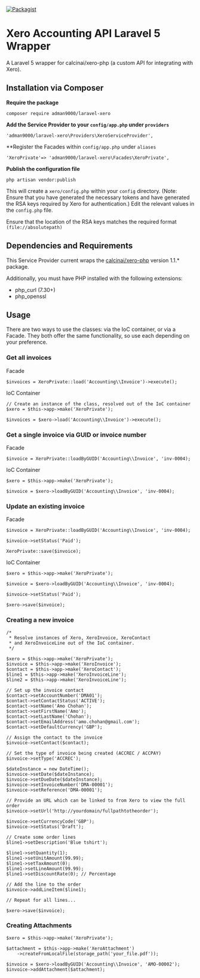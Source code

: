 [![Packagist](https://img.shields.io/packagist/dt/adman9000/xerolaravel.svg)](https://packagist.org/packages/adman9000/xerolaravel)

# Xero Accounting API Laravel 5 Wrapper

A Laravel 5 wrapper for calcinai/xero-php (a custom API for integrating with Xero).

## Installation via Composer

**Require the package**

    composer require adman9000/laravel-xero


**Add the Service Provider to your ```config/app.php``` under ```providers```**

    'adman9000/laravel-xero\Providers\XeroServiceProvider',
   
**Register the Facades within ```config/app.php``` under ```aliases```

    'XeroPrivate'=> 'adman9000/laravel-xero\Facades\XeroPrivate',
    
**Publish the configuration file**

    php artisan vendor:publish
       
This will create a ```xero/config.php``` within your ```config``` directory. (Note: Ensure that you have generated the
necessary tokens and have generated the RSA keys required by Xero for authentication.) Edit the relevant values in the
```config.php``` file.

Ensure that the location of the RSA keys matches the required format ```(file://absolutepath)```

## Dependencies and Requirements

This Service Provider current wraps the [calcinai/xero-php](https://github.com/calcinai/xero-php) version 1.1.* package.

Additionally, you must have PHP installed with the following extensions:

* php_curl (7.30+)
* php_openssl

## Usage

There are two ways to use the classes: via the IoC container, or via a Facade. They both offer the same functionality, so use each 
depending on your preference.

### Get all invoices 

Facade

    $invoices = XeroPrivate::load('Accounting\\Invoice')->execute();

IoC Container

    // Create an instance of the class, resolved out of the IoC container
    $xero = $this->app->make('XeroPrivate');
        
    $invoices = $xero->load('Accounting\\Invoice')->execute();
        
### Get a single invoice via GUID or invoice number

Facade 

    $invoice = XeroPrivate::loadByGUID('Accounting\\Invoice', 'inv-0004);
    
IoC Container

    $xero = $this->app->make('XeroPrivate');
    
    $invoice = $xero->loadByGUID('Accounting\\Invoice', 'inv-0004);
    
### Update an existing invoice

Facade

    $invoice = XeroPrivate::loadByGUID('Accounting\\Invoice', 'inv-0004);
    
    $invoice->setStatus('Paid');
    
    XeroPrivate::save($invoice);
    
IoC Container

    $xero = $this->app->make('XeroPrivate');
    
    $invoice = $xero->loadByGUID('Accounting\\Invoice', 'inv-0004);
    
    $invoice->setStatus('Paid');
    
    $xero->save($invoice);
    
### Creating a new invoice
    
    /* 
     * Resolve instances of Xero, XeroInvoice, XeroContact 
     * and XeroInvoiceLine out of the IoC container.
     */
     
    $xero = $this->app->make('XeroPrivate');
    $invoice = $this->app->make('XeroInvoice');
    $contact = $this->app->make('XeroContact');
    $line1 = $this->app->make('XeroInvoiceLine');
    $line2 = $this->app->make('XeroInvoiceLine');
    
    // Set up the invoice contact
    $contact->setAccountNumber('DMA01');
    $contact->setContactStatus('ACTIVE');
    $contact->setName('Amo Chohan');
    $contact->setFirstName('Amo');
    $contact->setLastName('Chohan');
    $contact->setEmailAddress('amo.chohan@gmail.com');
    $contact->setDefaultCurrency('GBP');
    
    // Assign the contact to the invoice
    $invoice->setContact($contact);
    
    // Set the type of invoice being created (ACCREC / ACCPAY)
    $invoice->setType('ACCREC');

    $dateInstance = new DateTime();
    $invoice->setDate($dateInstance);
    $invoice->setDueDate($dateInstance);
    $invoice->setInvoiceNumber('DMA-00001');
    $invoice->setReference('DMA-00001');
    
    // Provide an URL which can be linked to from Xero to view the full order
    $invoice->setUrl('http://yourdomain/fullpathtotheorder');
    
    $invoice->setCurrencyCode('GBP');
    $invoice->setStatus('Draft');
    
    // Create some order lines
    $line1->setDescription('Blue tshirt');

    $line1->setQuantity(1);
    $line1->setUnitAmount(99.99);
    $line1->setTaxAmount(0);
    $line1->setLineAmount(99.99);
    $line1->setDiscountRate(0); // Percentage

    // Add the line to the order
    $invoice->addLineItem($line1);

    // Repeat for all lines...

    $xero->save($invoice);

### Creating Attachments

    $xero = $this->app->make('XeroPrivate');
    
    $attachment = $this->app->make('XeroAttachment')
        ->createFromLocalFile(storage_path('your_file.pdf'));
      
    $invoice = $xero->loadByGUID('Accounting\\Invoice', 'AMO-00002');
    $invoice->addAttachment($attachment);
